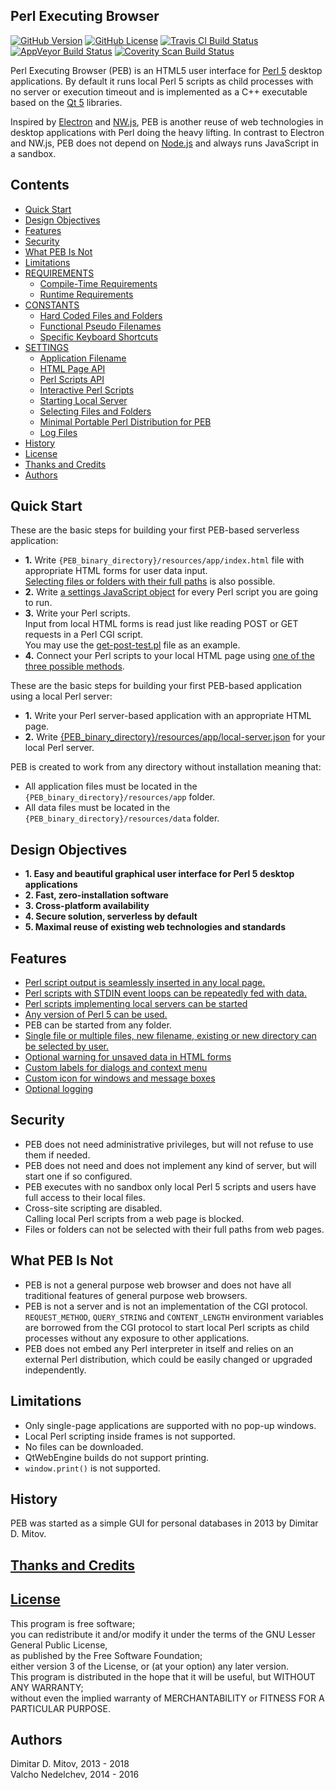 Perl Executing Browser
--------------------------------------------------------------------------------

[![GitHub Version](https://img.shields.io/github/release/ddmitov/perl-executing-browser.svg)](https://github.com/ddmitov/perl-executing-browser/releases)
[![GitHub License](http://img.shields.io/badge/License-LGPL%20v3-blue.svg)](./LICENSE.md)
[![Travis CI Build Status](https://travis-ci.org/ddmitov/perl-executing-browser.svg?branch=master)](https://travis-ci.org/ddmitov/perl-executing-browser)
[![AppVeyor Build Status](https://ci.appveyor.com/api/projects/status/github/ddmitov/perl-executing-browser?branch=master&svg=true)](https://ci.appveyor.com/project/ddmitov/perl-executing-browser)
[![Coverity Scan Build Status](https://scan.coverity.com/projects/11334/badge.svg)](https://scan.coverity.com/projects/ddmitov-perl-executing-browser)  

Perl Executing Browser (PEB) is an HTML5 user interface for [Perl 5](https://www.perl.org/) desktop applications. By default it runs local Perl 5 scripts as child processes with no server or execution timeout and is implemented as a C++ executable based on the [Qt 5](https://www.qt.io/) libraries.  

Inspired by [Electron](http://electron.atom.io/) and [NW.js](http://nwjs.io/), PEB is another reuse of web technologies in desktop applications with Perl doing the heavy lifting. In contrast to Electron and NW.js, PEB does not depend on [Node.js](https://nodejs.org/en/) and always runs JavaScript in a sandbox.

## Contents
* [Quick Start](#quick-start)
* [Design Objectives](#design-objectives)
* [Features](#features)
* [Security](#security)
* [What PEB Is Not](#what-peb-is-not)
* [Limitations](#limitations)
* [REQUIREMENTS](./REQUIREMENTS.md)
  * [Compile-Time Requirements](./REQUIREMENTS.md#compile-time-requirements)
  * [Runtime Requirements](./REQUIREMENTS.md#runtime-requirements)
* [CONSTANTS](./CONSTANTS.md)
  * [Hard Coded Files and Folders](./CONSTANTS.md#hard-coded-files-and-folders)
  * [Functional Pseudo Filenames](./CONSTANTS.md#functional-pseudo-filenames)
  * [Specific Keyboard Shortcuts](./CONSTANTS.md#specific-keyboard-shortcuts)
* [SETTINGS](./SETTINGS.md)
  * [Application Filename](./SETTINGS.md#application-filename)
  * [HTML Page API](./SETTINGS.md#html-page-api)
  * [Perl Scripts API](./SETTINGS.md#perl-scripts-api)
  * [Interactive Perl Scripts](./SETTINGS.md#interactive-perl-scripts)
  * [Starting Local Server](./SETTINGS.md#starting-local-server)
  * [Selecting Files and Folders](./SETTINGS.md#selecting-files-and-folders)
  * [Minimal Portable Perl Distribution for PEB](./SETTINGS.md#minimal-portable-perl-distribution-for-peb)
  * [Log Files](./SETTINGS.md#log-files)
* [History](#history)
* [License](./LICENSE.md)
* [Thanks and Credits](./CREDITS.md)
* [Authors](#authors)

## Quick Start
These are the basic steps for building your first PEB-based serverless application:  

* **1.** Write ``{PEB_binary_directory}/resources/app/index.html`` file with appropriate HTML forms for user data input.  
  [Selecting files or folders with their full paths](./SETTINGS.md#selecting-files-and-folders) is also possible.
* **2.** Write [a settings JavaScript object](./SETTINGS.md#perl-scripts-api) for every Perl script you are going to run.
* **3.** Write your Perl scripts.  
  Input from local HTML forms is read just like reading POST or GET requests in a Perl CGI script.  
  You may use the [get-post-test.pl](resources/app/perl/get-post-test.pl) file as an example.
* **4.** Connect your Perl scripts to your local HTML page using [one of the three possible methods](./SETTINGS.md#perl-scripts-api).  

These are the basic steps for building your first PEB-based application using a local Perl server:  

* **1.** Write your Perl server-based application with an appropriate HTML page.  
* **2.** Write [{PEB_binary_directory}/resources/app/local-server.json](./SETTINGS.md#starting-local-server) for your local Perl server.  

PEB is created to work from any directory without installation meaning that:
* All application files must be located in the ``{PEB_binary_directory}/resources/app`` folder.
* All data files must be located in the ``{PEB_binary_directory}/resources/data`` folder.

## Design Objectives
* **1. Easy and beautiful graphical user interface for Perl 5 desktop applications**  
* **2. Fast, zero-installation software**  
* **3. Cross-platform availability**  
* **4. Secure solution, serverless by default**  
* **5. Maximal reuse of existing web technologies and standards**

## Features
* [Perl script output is seamlessly inserted in any local page.](./SETTINGS.md#perl-scripts-api)
* [Perl scripts with STDIN event loops can be repeatedly fed with data.](./SETTINGS.md#interactive-perl-scripts)
* [Perl scripts implementing local servers can be started](./SETTINGS.md#starting-local-server)
* [Any version of Perl 5 can be used.](./REQUIREMENTS.md#runtime-requirements)
* PEB can be started from any folder.
* [Single file or multiple files, new filename, existing or new directory can be selected by user.](./SETTINGS.md#selecting-files-and-folders)  
* [Optional warning for unsaved data in HTML forms](./SETTINGS.md#html-page-api)
* [Custom labels for dialogs and context menu](./SETTINGS.md#html-page-api)
* [Custom icon for windows and message boxes](./CONSTANTS.md#icon)
* [Optional logging](./SETTINGS.md#html-page-api#log-files)

## Security
* PEB does not need administrative privileges, but will not refuse to use them if needed.
* PEB does not need and does not implement any kind of server, but will start one if so configured.
* PEB executes with no sandbox only local Perl 5 scripts and
  users have full access to their local files.
* Cross-site scripting are disabled.  
  Calling local Perl scripts from a web page is blocked.  
* Files or folders can not be selected with their full paths from web pages.

## What PEB Is Not
* PEB is not a general purpose web browser and does not have all traditional features of general purpose web browsers.
* PEB is not a server and is not an implementation of the CGI protocol.  
``REQUEST_METHOD``, ``QUERY_STRING`` and ``CONTENT_LENGTH`` environment variables are borrowed from the CGI protocol to start local Perl scripts as child processes without any exposure to other applications.
* PEB does not embed any Perl interpreter in itself and relies on an external Perl distribution, which could be easily changed or upgraded independently.

## Limitations
* Only single-page applications are supported with no pop-up windows.
* Local Perl scripting inside frames is not supported.
* No files can be downloaded.
* QtWebEngine builds do not support printing.
* ``window.print()`` is not supported.

## History
PEB was started as a simple GUI for personal databases in 2013 by Dimitar D. Mitov.

## [Thanks and Credits](./CREDITS.md)

## [License](./LICENSE.md)
This program is free software;  
you can redistribute it and/or modify it under the terms of the GNU Lesser General Public License,  
as published by the Free Software Foundation;  
either version 3 of the License, or (at your option) any later version.  
This program is distributed in the hope that it will be useful, but WITHOUT ANY WARRANTY;  
without even the implied warranty of MERCHANTABILITY or FITNESS FOR A PARTICULAR PURPOSE.

## Authors
Dimitar D. Mitov, 2013 - 2018  
Valcho Nedelchev, 2014 - 2016  
